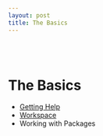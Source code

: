```yaml
---
layout: post
title: The Basics
---
```


<style>
div {
    text-align: justify;
    text-justify: inter-word;
}
</style>

<br>
<br>

# The Basics

* [Getting Help](getting_help)
* [Workspace](#workspace)
* Working with Packages
